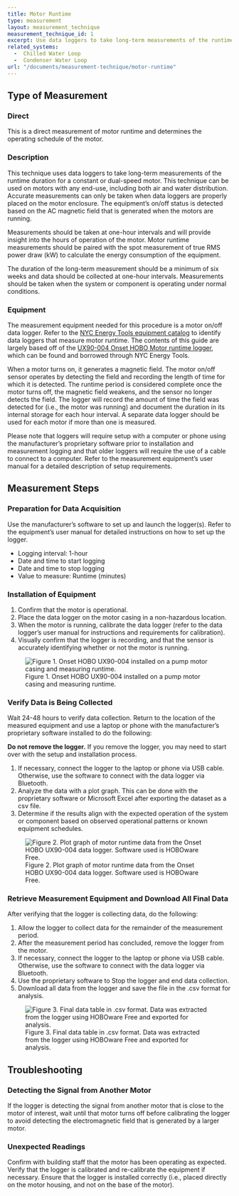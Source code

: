 ```yaml
---
title: Motor Runtime
type: measurement
layout: measurement_technique
measurement_technique_id: 1
excerpt: Use data loggers to take long-term measurements of the runtime duration for a constant or dual-speed motor. This technique can be used on motors with any end-use, including both air and water distribution.
related_systems:
  -  Chilled Water Loop
  -  Condenser Water Loop 
url: "/documents/measurement-technique/motor-runtime"
---
```


## Type of Measurement
### Direct
This is a direct measurement of motor runtime and determines the operating schedule of the motor.

### Description

This technique uses data loggers to take long-term measurements of the runtime duration for a constant or dual-speed motor. This technique can be used on motors with any end-use, including both air and water distribution. Accurate measurements can only be taken when data loggers are properly placed on the motor enclosure. The equipment’s on/off status is detected based on the AC magnetic field that is generated when the motors are running.

Measurements should be taken at one-hour intervals and will provide insight into the hours of operation of the motor. Motor runtime measurements should be paired with the spot measurement of true RMS power draw (kW) to calculate the energy consumption of the equipment. 

The duration of the long-term measurement should be a minimum of six weeks and data should be collected at one-hour intervals. Measurements should be taken when the system or component is operating under normal conditions.

### Equipment

The measurement equipment needed for this procedure is a motor on/off data logger. Refer to the [NYC Energy Tools equipment catalog](https://nycenergytools.com/equipment/) to identify data loggers that measure motor runtime. The contents of this guide are largely based off of the [UX90-004 Onset HOBO Motor runtime logger](https://nycenergytools.com/equipment/motor-on-off-logger-ux90-004/), which can be found and borrowed through NYC Energy Tools. 

When a motor turns on, it generates a magnetic field. The motor on/off sensor operates by detecting the field and recording the length of time for which it is detected. The runtime period is considered complete once the motor turns off, the magnetic field weakens, and the sensor no longer detects the field. The logger will record the amount of time the field was detected for (i.e., the motor was running) and document the duration in its internal storage for each hour interval. A separate data logger should be used for each motor if more than one is measured. 

Please note that loggers will require setup with a computer or phone using the manufacturer’s proprietary software prior to installation and measurement logging and that older loggers will require the use of a cable to connect to a computer.  Refer to the measurement equipment’s user manual for a detailed description of setup requirements.

## Measurement Steps

### Preparation for Data Acquisition

Use the manufacturer’s software to set up and launch the logger(s). Refer to the equipment’s user manual for detailed instructions on how to set up the logger.

- Logging interval: 1-hour
- Date and time to start logging
- Date and time to stop logging
- Value to measure: Runtime (minutes)

### Installation of Equipment

1. Confirm that the motor is operational.
1. Place the data logger on the motor casing in a non-hazardous location.
1. When the motor is running, calibrate the data logger (refer to the data logger’s user manual for instructions and requirements for calibration).
1. Visually confirm that the logger is recording, and that the sensor is accurately identifying whether or not the motor is running.

<figure class="figure mb-3 mt-3 mx-auto">
  <img src="/images/measurement-technique/motor-runtime/UX90-004-installed-on-pump-motor-casing.jpg" class="figure-img img-fluid rounded zoom" alt="Figure 1. Onset HOBO UX90-004 installed on a pump motor casing and measuring runtime.">
  <figcaption class="figure-caption text-left">Figure 1. Onset HOBO UX90-004 installed on a pump motor casing and measuring runtime.</figcaption>
</figure>

### Verify Data is Being Collected

Wait 24-48 hours to verify data collection. Return to the location of the measured equipment and use a laptop or phone with the manufacturer’s proprietary software installed to do the following:

<div class="alert alert-warning" role="alert">
  <b>Do not remove the logger.</b> If you remove the logger, you may need to start over with the setup and installation process.
</div>

1. If necessary, connect the logger to the laptop or phone via USB cable. Otherwise, use the software to connect with the data logger via Bluetooth. 
1. Analyze the data with a plot graph. This can be done with the proprietary software or Microsoft Excel after exporting the dataset as a csv file.
1. Determine if the results align with the expected operation of the system or component based on observed operational patterns or known equipment schedules.

<figure class="figure mb-3 mt-3 mx-auto">
  <img src="/images/measurement-technique/motor-runtime/graph-of-motor-runtime-data.jpg" class="figure-img img-fluid rounded zoom" alt="Figure 2. Plot graph of motor runtime data from the Onset HOBO UX90-004 data logger. Software used is HOBOware Free.">
  <figcaption class="figure-caption text-left">Figure 2. Plot graph of motor runtime data from the Onset HOBO UX90-004 data logger. Software used is HOBOware Free.</figcaption>
</figure>

### Retrieve Measurement Equipment and Download All Final Data

After verifying that the logger is collecting data, do the following:
1. Allow the logger to collect data for the remainder of the measurement period.
1. After the measurement period has concluded, remove the logger from the motor.
1. If necessary, connect the logger to the laptop or phone via USB cable. Otherwise, use the software to connect with the data logger via Bluetooth. 
1. Use the proprietary software to Stop the logger and end data collection. 
1. Download all data from the logger and save the file in the .csv format for analysis.

<figure class="figure mb-3 mt-3 mx-auto">
  <img src="/images/measurement-technique/motor-runtime/Final data table.jpg" class="figure-img img-fluid rounded zoom" alt="Figure 3. Final data table in .csv format. Data was extracted from the logger using HOBOware Free and exported for analysis.">
  <figcaption class="figure-caption text-left">Figure 3. Final data table in .csv format. Data was extracted from the logger using HOBOware Free and exported for analysis.</figcaption>
</figure>

## Troubleshooting 

### Detecting the Signal from Another Motor

If the logger is detecting the signal from another motor that is close to the motor of interest, wait until that motor turns off before calibrating the logger to avoid detecting the electromagnetic field that is generated by a larger motor.</p>

### Unexpected Readings
	
Confirm with building staff that the motor has been operating as expected. Verify that the logger is calibrated and re-calibrate the equipment if necessary. Ensure that the logger is installed correctly (i.e., placed directly on the motor housing, and not on the base of the motor).</p>